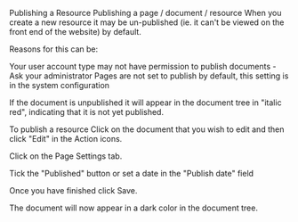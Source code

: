Publishing a Resource
Publishing a page / document / resource
When you create a new resource it may be un-published (ie. it can't be viewed on the front end of the website) by default.

Reasons for this can be:

Your user account type may not have permission to publish documents - Ask your administrator
Pages are not set to publish by default, this setting is in the system configuration


If the document is unpublished it will appear in the document tree in "italic red", indicating that it is not yet published.



To publish a resource
Click on the document that you wish to edit and then click "Edit" in the Action icons.



Click on the Page Settings tab.



Tick the "Published" button or set a date in the "Publish date" field



Once you have finished click Save.



The document will now appear in a dark color in the document tree.
